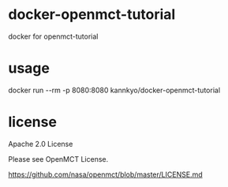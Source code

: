 # docker-openmct-tutorial
docker for openmct-tutorial

# usage
docker run --rm -p 8080:8080 kannkyo/docker-openmct-tutorial

# license

Apache 2.0 License

Please see OpenMCT License.

https://github.com/nasa/openmct/blob/master/LICENSE.md

